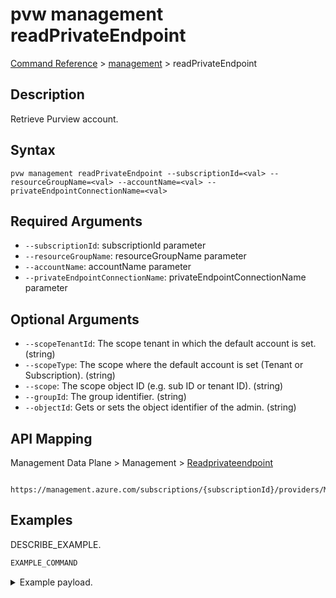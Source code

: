 # pvw management readPrivateEndpoint
[Command Reference](../../../README.md#command-reference) > [management](./main.md) > readPrivateEndpoint

## Description
Retrieve Purview account.

## Syntax
```
pvw management readPrivateEndpoint --subscriptionId=<val> --resourceGroupName=<val> --accountName=<val> --privateEndpointConnectionName=<val>
```

## Required Arguments
- `--subscriptionId`: subscriptionId parameter
- `--resourceGroupName`: resourceGroupName parameter
- `--accountName`: accountName parameter
- `--privateEndpointConnectionName`: privateEndpointConnectionName parameter

## Optional Arguments
- `--scopeTenantId`: The scope tenant in which the default account is set. (string)
- `--scopeType`: The scope where the default account is set (Tenant or Subscription). (string)
- `--scope`: The scope object ID (e.g. sub ID or tenant ID). (string)
- `--groupId`: The group identifier. (string)
- `--objectId`: Gets or sets the object identifier of the admin. (string)

## API Mapping
Management Data Plane > Management > [Readprivateendpoint]()
```
 https://management.azure.com/subscriptions/{subscriptionId}/providers/Microsoft.Purview/readPrivateEndpoint
```

## Examples
DESCRIBE_EXAMPLE.
```powershell
EXAMPLE_COMMAND
```
<details><summary>Example payload.</summary>
<p>

```json
PASTE_JSON_HERE
```
</p>
</details>
